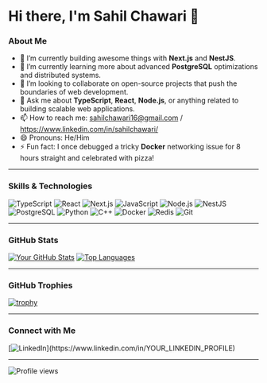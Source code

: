 # Hi there, I'm Sahil Chawari 👋

### About Me

- 🔭 I’m currently building awesome things with **Next.js** and **NestJS**.
- 🌱 I’m currently learning more about advanced **PostgreSQL** optimizations and distributed systems.
- 👯 I’m looking to collaborate on open-source projects that push the boundaries of web development.
- 💬 Ask me about **TypeScript**, **React**, **Node.js**, or anything related to building scalable web applications.
- 📫 How to reach me: sahilchawari16@gmail.com / https://www.linkedin.com/in/sahilchawari/
- 😄 Pronouns: He/Him
- ⚡ Fun fact: I once debugged a tricky **Docker** networking issue for 8 hours straight and celebrated with pizza!

---

### Skills & Technologies

![TypeScript](https://img.shields.io/badge/TypeScript-3178C6?style=for-the-badge&logo=typescript&logoColor=white)
![React](https://img.shields.io/badge/React-61DAFB?style=for-the-badge&logo=react&logoColor=black)
![Next.js](https://img.shields.io/badge/Next.js-000000?style=for-the-badge&logo=next.js&logoColor=white)
![JavaScript](https://img.shields.io/badge/JavaScript-F7DF1E?style=for-the-badge&logo=javascript&logoColor=black)
![Node.js](https://img.shields.io/badge/Node.js-339933?style=for-the-badge&logo=node.js&logoColor=white)
![NestJS](https://img.shields.io/badge/NestJS-E0234E?style=for-the-badge&logo=nestjs&logoColor=white)
![PostgreSQL](https://img.shields.io/badge/PostgreSQL-316192?style=for-the-badge&logo=postgresql&logoColor=white)
![Python](https://img.shields.io/badge/Python-3776AB?style=for-the-badge&logo=python&logoColor=white)
![C++](https://img.shields.io/badge/C%2B%2B-00599C?style=for-the-badge&logo=c%2B%2B&logoColor=white)
![Docker](https://img.shields.io/badge/Docker-2496ED?style=for-the-badge&logo=docker&logoColor=white)
![Redis](https://img.shields.io/badge/Redis-DC382D?style=for-the-badge&logo=redis&logoColor=white)
![Git](https://img.shields.io/badge/Git-F05032?style=for-the-badge&logo=git&logoColor=white)

---

### GitHub Stats

[![Your GitHub Stats](https://github-readme-stats.vercel.app/api?username=sahilchawari16&show_icons=true&theme=dracula&hide_border=true)](https://github.com/sahilchawari16)
[![Top Languages](https://github-readme-stats.vercel.app/api/top-langs/?username=sahilchawari16&layout=compact&theme=dracula&hide_border=true)](https://github.com/sahilchawari16)

---

### GitHub Trophies

[![trophy](https://github-profile-trophy.vercel.app/?username=sahilchawari16&theme=nord)](https://github.com/ryo-ma/github-profile-trophy)

---

### Connect with Me

[![LinkedIn](https://img.shields.io/badge/LinkedIn-0A66C2?style=for-the-badge&logo=linkedin&logoColor=white&link=https://www.linkedin.com/in/[YOUR_LINKEDIN_PROFILE](https://www.linkedin.com/in/sahilchawari/))](https://www.linkedin.com/in/YOUR_LINKEDIN_PROFILE)


---

<p align="left">
  <img src="https://komarev.com/ghpvc/?username=sahilchawari16&label=Profile%20views&color=0e75b6&style=flat" alt="Profile views" />
</p>
